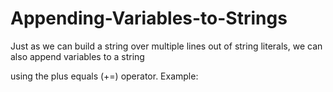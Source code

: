 # Appending-Variables-to-Strings

Just as we can build a string over multiple lines out of string literals, we can also append variables to a string 

using the plus equals (+=) operator.
Example:
